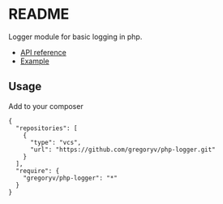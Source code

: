 README
======

Logger module for basic logging in php.

* [API reference](http://gregoryv.github.io/php-logger/api/namespace-gregoryv.logger.html)
* [Example](ExampleUsage.php)

Usage
-----

Add to your composer

    {
      "repositories": [
        {
          "type": "vcs",
          "url": "https://github.com/gregoryv/php-logger.git"
        }
      ],
      "require": {
        "gregoryv/php-logger": "*"
      }
    }
